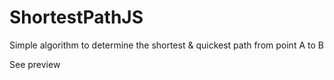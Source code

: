 # ShortestPathJS
Simple algorithm to determine the shortest &amp; quickest path from point A to B

See preview

